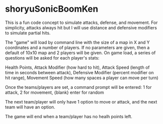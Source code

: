 # shoryuSonicBoomKen
This is a fun code concept to simulate attacks, defense, and movement. 
For simplicity, attacks always hit but I will use distance and defensive modifiers to simulate partial hits. 
 
The "game" will load by command line with the size of a map in X and Y coordinates and a number of players. 
If no parameters are given, then a default of 10x10 map and 2 players will be given. 
On game load, a series of questions will be asked for each player's stats: 

Health Points, 
Attack Modifier (how hard to hit), 
Attack Speed (length of time in seconds between attack), 
Defensive Modifier (percent modifier on hit range), 
Movement Speed (how many spaces a player can move per turn)  

Once the teams/players are set, a command prompt will be entered: 
1 for attack, 2 for movement, {blank} enter for random

The next team/player will only have 1 option to move or attack, and the next team will have an option. 

The game will end when a team/player has no healh points left.
